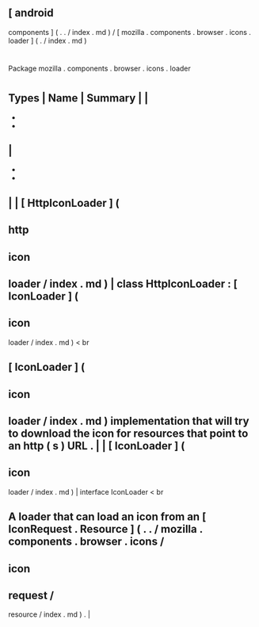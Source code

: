 [
android
-
components
]
(
.
.
/
index
.
md
)
/
[
mozilla
.
components
.
browser
.
icons
.
loader
]
(
.
/
index
.
md
)
#
#
Package
mozilla
.
components
.
browser
.
icons
.
loader
#
#
#
Types
|
Name
|
Summary
|
|
-
-
-
|
-
-
-
|
|
[
HttpIconLoader
]
(
-
http
-
icon
-
loader
/
index
.
md
)
|
class
HttpIconLoader
:
[
IconLoader
]
(
-
icon
-
loader
/
index
.
md
)
<
br
>
[
IconLoader
]
(
-
icon
-
loader
/
index
.
md
)
implementation
that
will
try
to
download
the
icon
for
resources
that
point
to
an
http
(
s
)
URL
.
|
|
[
IconLoader
]
(
-
icon
-
loader
/
index
.
md
)
|
interface
IconLoader
<
br
>
A
loader
that
can
load
an
icon
from
an
[
IconRequest
.
Resource
]
(
.
.
/
mozilla
.
components
.
browser
.
icons
/
-
icon
-
request
/
-
resource
/
index
.
md
)
.
|

